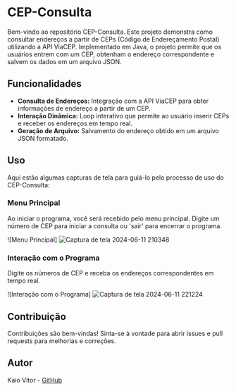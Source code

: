 # CEP-Consulta

Bem-vindo ao repositório CEP-Consulta. Este projeto demonstra como consultar endereços a partir de CEPs (Código de Endereçamento Postal) utilizando a API ViaCEP. Implementado em Java, o projeto permite que os usuários entrem com um CEP, obtenham o endereço correspondente e salvem os dados em um arquivo JSON.

## Funcionalidades

- **Consulta de Endereços:** Integração com a API ViaCEP para obter informações de endereço a partir de um CEP.
- **Interação Dinâmica:** Loop interativo que permite ao usuário inserir CEPs e receber os endereços em tempo real.
- **Geração de Arquivo:** Salvamento do endereço obtido em um arquivo JSON formatado.

## Uso

Aqui estão algumas capturas de tela para guiá-lo pelo processo de uso do CEP-Consulta:

### Menu Principal

Ao iniciar o programa, você será recebido pelo menu principal. Digite um número de CEP para iniciar a consulta ou 'sair' para encerrar o programa.

![Menu Principal]
![Captura de tela 2024-06-11 210348](https://github.com/Kaio-0708/ViaCep/assets/123708201/c9a9b62c-5077-455a-90d9-78aededb38e7)

### Interação com o Programa

Digite os números de CEP e receba os endereços correspondentes em tempo real.

![Interação com o Programa]
![Captura de tela 2024-06-11 221224](https://github.com/Kaio-0708/ViaCep/assets/123708201/fde08a05-1d13-4852-b7ed-9024fe9ea19d)

## Contribuição

Contribuições são bem-vindas! Sinta-se à vontade para abrir issues e pull requests para melhorias e correções.

## Autor

Kaio Vitor - [GitHub](https://github.com/Kaio-0708)
